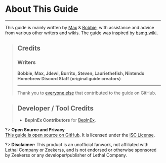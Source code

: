 # About This Guide

***

This guide is mainly written by [Max](https://github.com/MaxWasUnavailable) & [Bobbie](https://twitter.com/VRBobbie), with assistance and advice from various other writers and wikis. The guide was inspired by [bsmg.wiki](https://bsmg.wiki).

> ## Credits
>
> ### Writers
>
> **Bobbie, Max, Jdewi, Burrito, Steven, Lauriethefish, Nintendo Homebrew Discord Staff (original guide creators)**
>
> ***
>
> Thank you to [everyone else](https://github.com/LethalCompany/ModdingWiki/graphs/contributors) that contributed to the guide on GitHub.

> ## Developer / Tool Credits
>
> - **BepInEx Contributors** for [BepInEx](https://github.com/BepInEx/BepInEx).

?> **Open Source and Privacy**\
[This guide is open source on GitHub](https://github.com/legoandmars/LethalCompanyModdingWiki). It is licensed under the [ISC License](https://github.com/legoandmars/LethalCompanyModdingWiki/blob/master/LICENSE.md).

?> **Disclaimer:**
This product is an unofficial fanwork, not affiliated with Lethal Company or Zeekerss, and is not endorsed or otherwise sponsored by Zeekerss or any developer/publisher of Lethal Company.
